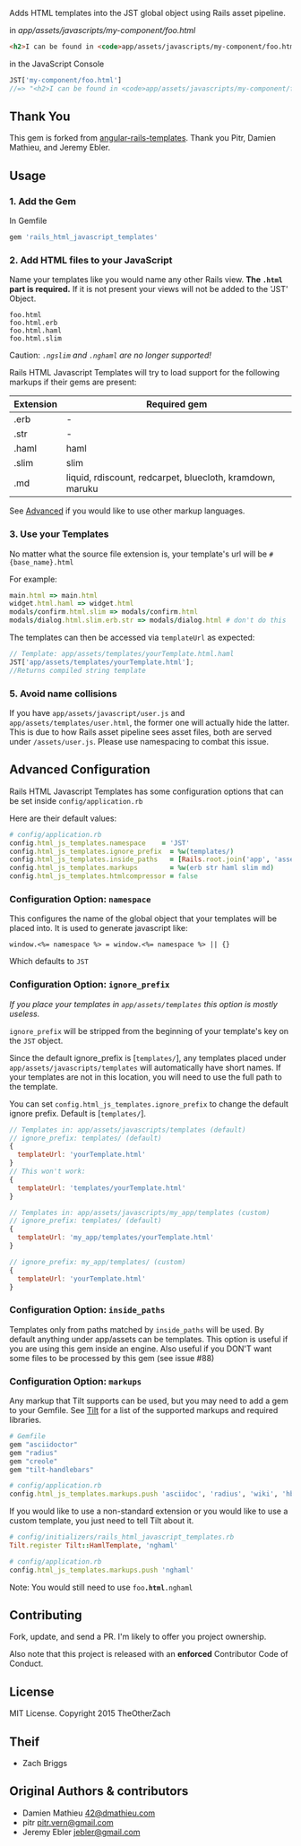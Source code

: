 Adds HTML templates into the JST global object using Rails asset pipeline.

in *app/assets/javascripts/my-component/foo.html*

```html
<h2>I can be found in <code>app/assets/javascripts/my-component/foo.html</code></h2>
```

in the JavaScript Console

```javascript
JST['my-component/foo.html']
//=> "<h2>I can be found in <code>app/assets/javascripts/my-component/foo.html</code></h2>"
```


## Thank You

This gem is forked from [angular-rails-templates](https://github.com/pitr/angular-rails-templates). Thank you Pitr, Damien Mathieu, and Jeremy Ebler.

## Usage

### 1. Add the Gem

In Gemfile

```ruby
gem 'rails_html_javascript_templates'
```

### 2. Add HTML files to your JavaScript

Name your templates like you would name any other Rails view. **The `.html` part is required.** If it is not present your views will not be added to the 'JST' Object.

```
foo.html
foo.html.erb
foo.html.haml
foo.html.slim
```

Caution: *`.ngslim` and `.nghaml` are no longer supported!*

Rails HTML Javascript Templates will try to load support for the following markups if their gems are present:

| Extension | Required gem                                             |
|---------- |----------------------------------------------------------|
| .erb      | -                                                        |
| .str      | -                                                        |
| .haml     | haml                                                     |
| .slim     | slim                                                     |
| .md       | liquid, rdiscount, redcarpet, bluecloth, kramdown, maruku |

See [Advanced](#advanced-configuration) if you would like to use other markup languages.


### 3. Use your Templates

No matter what the source file extension is, your template's url will be  `#{base_name}.html`

For example:
```ruby
main.html => main.html
widget.html.haml => widget.html
modals/confirm.html.slim => modals/confirm.html
modals/dialog.html.slim.erb.str => modals/dialog.html # don't do this
```

The templates can then be accessed via `templateUrl` as expected:

```javascript
// Template: app/assets/templates/yourTemplate.html.haml
JST['app/assets/templates/yourTemplate.html'];
//Returns compiled string template
```


### 5. Avoid name collisions

If you have `app/assets/javascript/user.js` and `app/assets/templates/user.html`, the former one will actually hide the latter. This is due to how Rails asset pipeline sees asset files, both are served under `/assets/user.js`. Please use namespacing to combat this issue.

## Advanced Configuration

Rails HTML Javascript Templates has some configuration options that can be set inside `config/application.rb`

Here are their default values:
```ruby
# config/application.rb
config.html_js_templates.namespace    = 'JST'
config.html_js_templates.ignore_prefix  = %w(templates/)
config.html_js_templates.inside_paths   = [Rails.root.join('app', 'assets')]
config.html_js_templates.markups        = %w(erb str haml slim md)
config.html_js_templates.htmlcompressor = false
```

### Configuration Option: `namespace`

This configures the name of the global object that your templates will be placed into.
It is used to generate javascript like:

```javascipt
window.<%= namespace %> = window.<%= namespace %> || {}
```

Which defaults to `JST`

### Configuration Option: `ignore_prefix`

*If you place your templates in `app/assets/templates` this option is mostly useless.*

`ignore_prefix` will be stripped from the beginning of your template's key on the `JST` object.

Since the default ignore_prefix is [`templates/`], any templates placed under `app/assets/javascripts/templates` will automatically have short names. If your templates are not in this location, you will need to use the full path to the template.

You can set `config.html_js_templates.ignore_prefix` to change the default ignore prefix. Default is [`templates/`].


``` javascript
// Templates in: app/assets/javascripts/templates (default)
// ignore_prefix: templates/ (default)
{
  templateUrl: 'yourTemplate.html'
}
// This won't work:
{
  templateUrl: 'templates/yourTemplate.html'
}
```

``` javascript
// Templates in: app/assets/javascripts/my_app/templates (custom)
// ignore_prefix: templates/ (default)
{
  templateUrl: 'my_app/templates/yourTemplate.html'
}

// ignore_prefix: my_app/templates/ (custom)
{
  templateUrl: 'yourTemplate.html'
}
```


### Configuration Option: `inside_paths`

Templates only from paths matched by `inside_paths` will be used. By default anything under app/assets can be templates. This option is useful if you are using this gem inside an engine. Also useful if you DON'T want some files to be processed by this gem (see issue #88)


### Configuration Option: `markups`

Any markup that Tilt supports can be used, but you may need to add a gem to your Gemfile. See [Tilt](https://github.com/rtomayko/tilt) for a list of the supported markups and required libraries.

```ruby
# Gemfile
gem "asciidoctor"
gem "radius"
gem "creole"
gem "tilt-handlebars"

# config/application.rb
config.html_js_templates.markups.push 'asciidoc', 'radius', 'wiki', 'hbs'
```
If you would like to use a non-standard extension or you would like to use a custom template, you just need to tell Tilt about it.

```ruby
# config/initializers/rails_html_javascript_templates.rb
Tilt.register Tilt::HamlTemplate, 'nghaml'

# config/application.rb
config.html_js_templates.markups.push 'nghaml'
```
Note: You would still need to use `foo`**`.html`**`.nghaml`

## Contributing

Fork, update, and send a PR. I'm likely to offer you project ownership.

Also note that this project is released with an **enforced** Contributor Code of Conduct.

## License

MIT License. Copyright 2015 TheOtherZach

## Theif

* Zach Briggs

## Original Authors & contributors

* Damien Mathieu <42@dmathieu.com>
* pitr <pitr.vern@gmail.com>
* Jeremy Ebler <jebler@gmail.com>
